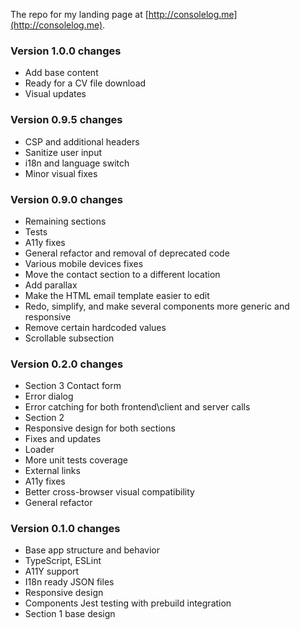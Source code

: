 The repo for my landing page at [http://consolelog.me](http://consolelog.me).

### Version 1.0.0 changes

- Add base content
- Ready for a CV file download
- Visual updates

### Version 0.9.5 changes

- CSP and additional headers
- Sanitize user input
- i18n and language switch
- Minor visual fixes

### Version 0.9.0 changes

- Remaining sections
- Tests
- A11y fixes
- General refactor and removal of deprecated code
- Various mobile devices fixes
- Move the contact section to a different location
- Add parallax
- Make the HTML email template easier to edit
- Redo, simplify, and make several components more generic and responsive
- Remove certain hardcoded values
- Scrollable subsection

### Version 0.2.0 changes

- Section 3 Contact form
- Error dialog
- Error catching for both frontend\client and server calls
- Section 2
- Responsive design for both sections
- Fixes and updates
- Loader
- More unit tests coverage
- External links
- A11y fixes
- Better cross-browser visual compatibility
- General refactor

### Version 0.1.0 changes

- Base app structure and behavior
- TypeScript, ESLint
- A11Y support
- I18n ready JSON files
- Responsive design
- Components Jest testing with prebuild integration
- Section 1 base design
